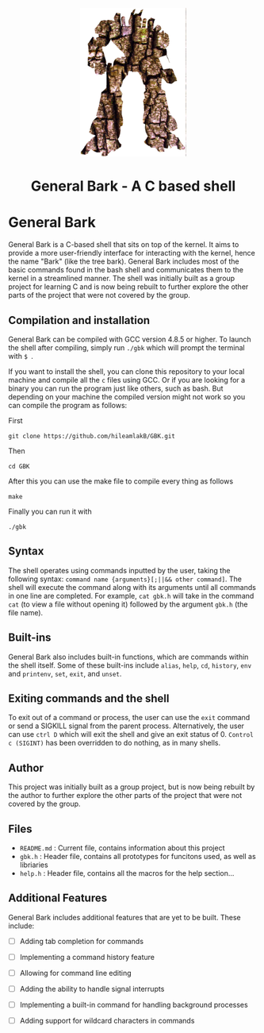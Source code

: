 <p align="center">

  <img src="assets/generalbark.png" height="300\"/>

<br>


<h1><p align="center">General Bark - A C based shell</h1></p></font>

# General Bark

General Bark is a C-based shell that sits on top of the kernel. It aims to provide a more user-friendly interface for interacting with the kernel, hence the name "Bark" (like the tree bark). General Bark includes most of the basic commands found in the bash shell and communicates them to the kernel in a streamlined manner. The shell was initially built as a group project for learning C and is now being rebuilt to further explore the other parts of the project that were not covered by the group.

## Compilation and installation

General Bark can be compiled with GCC version 4.8.5 or higher. To launch the shell after compiling, simply run `./gbk` which will prompt the terminal with `$ `.

If you want to install the shell, you can clone this repository to your local machine and compile all the `c` files using GCC. Or if you are looking for a binary you can run the program just like others, such as bash. But depending on your machine the compiled version might not work so you can compile the program as follows:

First
```
git clone https://github.com/hileamlakB/GBK.git
```
Then
```
cd GBK
```
After this you can use the make file to compile every thing as follows
```
make
```

Finally you can run it with 
```
./gbk
```

## Syntax

The shell operates using commands inputted by the user, taking the following syntax: `command name {arguments}[;||&& other command]`. The shell will execute the command along with its arguments until all commands in one line are completed. For example, `cat gbk.h` will take in the command `cat` (to view a file without opening it) followed by the argument `gbk.h` (the file name).

## Built-ins

General Bark also includes built-in functions, which are commands within the shell itself. Some of these built-ins include `alias`, `help`, `cd`, `history`, `env` and `printenv`, `set`, `exit`, and `unset`.

## Exiting commands and the shell

To exit out of a command or process, the user can use the `exit` command or send a SIGKILL signal from the parent process. Alternatively, the user can use `ctrl D` which will exit the shell and give an exit status of 0. `Control c (SIGINT)` has been overridden to do nothing, as in many shells.

## Author

This project was initially built as a group project, but is now being rebuilt by the author to further explore the other parts of the project that were not covered by the group.

## Files
* `README.md` : Current file, contains information about this project
* `gbk.h` : Header file, contains all prototypes for funcitons used, as well as libriaries
* `help.h` : Header file, contains all the macros for the help section...

## Additional Features

General Bark includes additional features that are yet to be built. These include:
- [ ] Adding tab completion for commands
- [ ] Implementing a command history feature
- [ ] Allowing for command line editing
- [ ] Adding the ability to handle signal interrupts
- [ ] Implementing a built-in command for handling background processes
- [ ] Adding support for wildcard characters in commands



